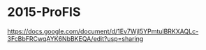 # 2015-ProFIS


https://docs.google.com/document/d/1Ev7WjI5YPmtulBRKXAQLc-3FcBbFRCwqAYK6NbBKEQA/edit?usp=sharing
